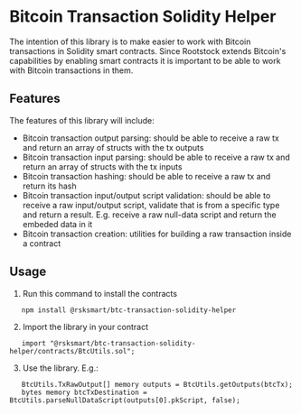 # Bitcoin Transaction Solidity Helper

The intention of this library is to make easier to work with Bitcoin transactions in Solidity smart contracts. Since Rootstock extends Bitcoin's capabilities by enabling smart contracts it is important to be able to work with Bitcoin transactions in them.

## Features

The features of this library will include:
* Bitcoin transaction output parsing: should be able to receive a raw tx and return an array of structs with the tx outputs
* Bitcoin transaction input parsing: should be able to receive a raw tx and return an array of structs with the tx inputs
* Bitcoin transaction hashing: should be able to receive a raw tx and return its hash
* Bitcoin transaction input/output script validation: should be able to receive a raw input/output script, validate that is from a specific type and return a result. E.g. receive a raw null-data script and return the embeded data in it
* Bitcoin transaction creation: utilities for building a raw transaction inside a contract

## Usage
1. Run this command to install the contracts
 ```console
    npm install @rsksmart/btc-transaction-solidity-helper
 ```
2. Import the library in your contract
 ```solidity
    import "@rsksmart/btc-transaction-solidity-helper/contracts/BtcUtils.sol";
 ```
3. Use the library. E.g.:
 ```solidity
    BtcUtils.TxRawOutput[] memory outputs = BtcUtils.getOutputs(btcTx);
    bytes memory btcTxDestination = BtcUtils.parseNullDataScript(outputs[0].pkScript, false);
 ```  